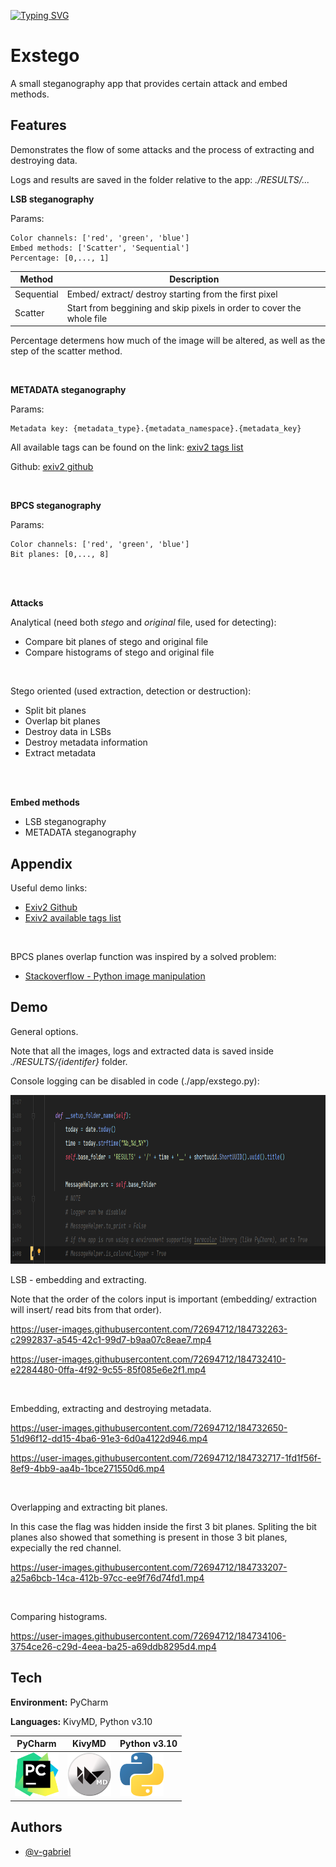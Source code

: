 
[![Typing SVG](https://readme-typing-svg.herokuapp.com?font=Source+Code+Pro&duration=7000&pause=1000&color=478BC2&vCenter=true&width=435&lines=%5B01101000+01101001%5D)](https://git.io/typing-svg)

# Exstego

A small steganography app that provides certain attack and embed methods.



## Features

Demonstrates the flow of some attacks and the process of extracting and destroying data.

Logs and results are saved in the folder relative to the app: *./RESULTS/...*


**LSB steganography**

Params:


    Color channels: ['red', 'green', 'blue']
    Embed methods: ['Scatter', 'Sequential']
    Percentage: [0,..., 1]

    

| Method | Description |
| ------ | ------ |
| Sequential | Embed/ extract/ destroy starting from the first pixel |
| Scatter | Start from beggining and skip pixels in order to cover the whole file|

Percentage determens how much of the image will be altered, as well as the step of the scatter method.

<br>

**METADATA steganography**

Params:

    Metadata key: {metadata_type}.{metadata_namespace}.{metadata_key}

All available tags can be found on the link: [exiv2 tags list](https://exiv2.org/index.html)

Github: [exiv2 github](https://github.com/Exiv2/exiv2)

<br>

**BPCS steganography**

Params:

    Color channels: ['red', 'green', 'blue']
    Bit planes: [0,..., 8]

<br>
<br>

**Attacks**

Analytical (need both *stego* and *original* file, used for detecting):

- Compare bit planes of stego and original file
- Compare histograms of stego and original file

<br>

Stego oriented (used extraction, detection or destruction):

- Split bit planes
- Overlap bit planes
- Destroy data in LSBs
- Destroy metadata information
- Extract metadata

<br>
<br>

**Embed methods**
- LSB steganography
- METADATA steganography


## Appendix

Useful demo links:
  - [Exiv2 Github](https://github.com/Exiv2/exiv2)
  - [Exiv2 available tags list](https://exiv2.org/index.html)

<br>

BPCS planes overlap function was inspired by a solved problem:
- [Stackoverflow - Python image manipulation](https://stackoverflow.com/questions/58194992/python-image-manipulation-using-pillsb)

## Demo

General options. 

Note that all the images, logs and extracted data is saved inside *./RESULTS/{identifer}* folder.

Console logging can be disabled in code (./app/exstego.py):

<img src="./readme_resources/disable_logging.png" height=270 width=auto>

<br>

LSB - embedding and extracting. 

Note that the order of the colors input is important (embedding/ extraction will insert/ read bits from that order).

https://user-images.githubusercontent.com/72694712/184732263-c2992837-a545-42c1-99d7-b9aa07c8eae7.mp4

https://user-images.githubusercontent.com/72694712/184732410-e2284480-0ffa-4f92-9c55-85f085e6e2f1.mp4

<br>

Embedding, extracting and destroying metadata.

https://user-images.githubusercontent.com/72694712/184732650-51d96f12-dd15-4ba6-91e3-6d0a4122d946.mp4

https://user-images.githubusercontent.com/72694712/184732717-1fd1f56f-8ef9-4bb9-aa4b-1bce271550d6.mp4

<br>

Overlapping and extracting bit planes. 

In this case the flag was hidden inside the first 3 bit planes. Spliting the bit planes also showed that something is present in those 3 bit planes, expecially the red channel.

https://user-images.githubusercontent.com/72694712/184733207-a25a6bcb-14ca-412b-97cc-ee9f76d74fd1.mp4

<br>

Comparing histograms.

https://user-images.githubusercontent.com/72694712/184734106-3754ce26-c29d-4eea-ba25-a69ddb8295d4.mp4



## Tech

**Environment:** PyCharm

**Languages:** KivyMD, Python v3.10

| PyCharm | KivyMD | Python v3.10 |
| ------ | ------ | ------ |
| <img src="./readme_resources/tech-logos/logo-pycharm.png" width=auto height=70> | <img src="./readme_resources/tech-logos/logo-kivymd.png" width=auto height=70> |  <img src="./readme_resources/tech-logos/logo-python.png" width=auto height=70> |


## Authors

- [@v-gabriel](https://github.com/v-gabriel)

